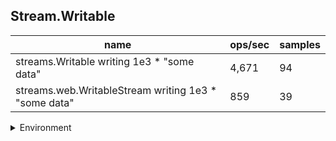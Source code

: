 ## Stream.Writable

|name|ops/sec|samples|
|-|-|-|
|streams.Writable writing 1e3 * "some data"|4,671|94|
|streams.web.WritableStream writing 1e3 * "some data"|859|39|


<details>
<summary>Environment</summary>

* __Machine:__ linux x64 | 2 vCPUs | 6.8GB Mem
* __Run:__ Tue Oct 10 2023 21:51:15 GMT+0000 (Coordinated Universal Time)
</details>

<!--
{"environment":{"platform":"linux","arch":"x64","cpus":2,"totalMemory":6.7597503662109375},"benchmarks":"[{\"timeStamp\":1696974669346,\"currentTarget\":{\"0\":{\"name\":\"streams.Writable writing 1e3 * \\\"some data\\\"\",\"options\":{\"async\":false,\"defer\":false,\"delay\":0.005,\"initCount\":1,\"maxTime\":5,\"minSamples\":5,\"minTime\":0.05},\"async\":false,\"defer\":false,\"delay\":0.005,\"initCount\":1,\"maxTime\":5,\"minSamples\":5,\"minTime\":0.05,\"id\":1,\"stats\":{\"moe\":0.0000010493975482557862,\"rme\":0.4901507501503954,\"sem\":5.354069123754012e-7,\"deviation\":0.0000051909626092874035,\"mean\":0.0002140968973185891,\"sample\":[0.000216655,0.00021776010638297874,0.00022857585531914893,0.00022200564255319148,0.00021357074468085106,0.00021464180425531917,0.0002130520170212766,0.00021297840425531917,0.00021417244680851065,0.00021386308085106384,0.00021352053191489362,0.0002317950085106383,0.00020937147302904562,0.00021020051867219917,0.00021061711203319502,0.0002112698132780083,0.00021249263485477178,0.00023818974273858923,0.00023013289211618255,0.0002154963734439834,0.00021378226141078837,0.00021200508298755186,0.00021605861410788383,0.00021204782157676347,0.00021530840248962655,0.00020936565975103734,0.00021806939834024896,0.0002115440871369295,0.00021257520746887967,0.0002097814315352697,0.00021712583402489627,0.00020984367219917014,0.0002096436680497925,0.00020989180497925312,0.00021010176348547718,0.0002192548796680498,0.00021093371369294606,0.00021299678423236516,0.00021002541493775933,0.00021385570954356848,0.00021012417012448133,0.00021286607883817427,0.00021235570539419088,0.0002127918091286307,0.0002094204356846473,0.00021042997925311202,0.0002129573692946058,0.00020944035269709543,0.00021217935684647303,0.00020993122406639004,0.00021243910788381744,0.00020939470539419087,0.00021293827800829875,0.00021001628630705393,0.00021555529045643154,0.00020956317012448133,0.00021020673858921163,0.00021438890041493774,0.00021032582987551868,0.0002151984439834025,0.00020975155601659753,0.00021316566390041495,0.000211025,0.00021428890041493777,0.0002125204356846473,0.00021813330290456433,0.0002121723029045643,0.00021130840248962656,0.0002135362033195021,0.00021158309128630707,0.00021668392531120332,0.0002120814315352697,0.00023108807883817425,0.0002136079875518672,0.00021701960995850622,0.00021069927385892115,0.00021452085062240666,0.00021321878008298756,0.000213927489626556,0.00021089470954356845,0.00021293786721991704,0.0002183113112033195,0.0002133469917012448,0.00021665695435684647,0.00021404533195020745,0.0002149067468879668,0.0002121938796680498,0.00021361296680497924,0.00021203039419087137,0.00021290259336099586,0.0002257386970954357,0.00021474989626556017,0.00021508765560165975,0.00021026441908713695],\"variance\":2.6946092811019892e-11},\"times\":{\"cycle\":0.051597352253779975,\"elapsed\":5.637,\"period\":0.0002140968973185891,\"timeStamp\":1696974663709},\"running\":false,\"count\":241,\"cycles\":9,\"hz\":4670.782307096864},\"1\":{\"name\":\"streams.web.WritableStream writing 1e3 * \\\"some data\\\"\",\"options\":{\"async\":false,\"defer\":false,\"delay\":0.005,\"initCount\":1,\"maxTime\":5,\"minSamples\":5,\"minTime\":0.05},\"async\":false,\"defer\":false,\"delay\":0.005,\"initCount\":1,\"maxTime\":5,\"minSamples\":5,\"minTime\":0.05,\"id\":2,\"stats\":{\"moe\":0.00019438882139454454,\"rme\":16.692909961112264,\"sem\":0.00009917797009925742,\"deviation\":0.0006193662247550788,\"mean\":0.0011644993104700855,\"sample\":[0.0015392832583333333,0.0010970205416666666,0.000957532975,0.001298023975,0.0014803998916666668,0.002630494625,0.0009552988,0.0010354746749999999,0.0008223829,0.0007953920499999999,0.0007935445583333333,0.0009311054583333333,0.0008142995583333333,0.0007758737166666667,0.0008946179416666666,0.0008778387583333332,0.000838697075,0.0008702779249999999,0.000972280475,0.0008463195833333334,0.0008647879250000001,0.0008461979166666666,0.000865567925,0.0008523212499999999,0.0008659104249999999,0.002015406825,0.003100408183333333,0.0031139032,0.00235058615,0.0012896139666666666,0.0008889254333333333,0.0008576179166666666,0.0008767721,0.0008514270833333334,0.0008779537666666667,0.0008454995833333332,0.001033787175,0.0009043454416666666,0.0008882821],\"variance\":3.8361452036735874e-7},\"times\":{\"cycle\":0.13973991725641025,\"elapsed\":5.773,\"period\":0.0011644993104700855,\"timeStamp\":1696974669358},\"running\":false,\"count\":120,\"cycles\":4,\"hz\":858.7381641267951},\"options\":{},\"events\":{\"start\":[null],\"cycle\":[null,null],\"complete\":[null,null]},\"length\":2,\"running\":false},\"type\":\"cycle\",\"target\":{\"name\":\"streams.Writable writing 1e3 * \\\"some data\\\"\",\"options\":{\"async\":false,\"defer\":false,\"delay\":0.005,\"initCount\":1,\"maxTime\":5,\"minSamples\":5,\"minTime\":0.05},\"async\":false,\"defer\":false,\"delay\":0.005,\"initCount\":1,\"maxTime\":5,\"minSamples\":5,\"minTime\":0.05,\"id\":1,\"stats\":{\"moe\":0.0000010493975482557862,\"rme\":0.4901507501503954,\"sem\":5.354069123754012e-7,\"deviation\":0.0000051909626092874035,\"mean\":0.0002140968973185891,\"sample\":[0.000216655,0.00021776010638297874,0.00022857585531914893,0.00022200564255319148,0.00021357074468085106,0.00021464180425531917,0.0002130520170212766,0.00021297840425531917,0.00021417244680851065,0.00021386308085106384,0.00021352053191489362,0.0002317950085106383,0.00020937147302904562,0.00021020051867219917,0.00021061711203319502,0.0002112698132780083,0.00021249263485477178,0.00023818974273858923,0.00023013289211618255,0.0002154963734439834,0.00021378226141078837,0.00021200508298755186,0.00021605861410788383,0.00021204782157676347,0.00021530840248962655,0.00020936565975103734,0.00021806939834024896,0.0002115440871369295,0.00021257520746887967,0.0002097814315352697,0.00021712583402489627,0.00020984367219917014,0.0002096436680497925,0.00020989180497925312,0.00021010176348547718,0.0002192548796680498,0.00021093371369294606,0.00021299678423236516,0.00021002541493775933,0.00021385570954356848,0.00021012417012448133,0.00021286607883817427,0.00021235570539419088,0.0002127918091286307,0.0002094204356846473,0.00021042997925311202,0.0002129573692946058,0.00020944035269709543,0.00021217935684647303,0.00020993122406639004,0.00021243910788381744,0.00020939470539419087,0.00021293827800829875,0.00021001628630705393,0.00021555529045643154,0.00020956317012448133,0.00021020673858921163,0.00021438890041493774,0.00021032582987551868,0.0002151984439834025,0.00020975155601659753,0.00021316566390041495,0.000211025,0.00021428890041493777,0.0002125204356846473,0.00021813330290456433,0.0002121723029045643,0.00021130840248962656,0.0002135362033195021,0.00021158309128630707,0.00021668392531120332,0.0002120814315352697,0.00023108807883817425,0.0002136079875518672,0.00021701960995850622,0.00021069927385892115,0.00021452085062240666,0.00021321878008298756,0.000213927489626556,0.00021089470954356845,0.00021293786721991704,0.0002183113112033195,0.0002133469917012448,0.00021665695435684647,0.00021404533195020745,0.0002149067468879668,0.0002121938796680498,0.00021361296680497924,0.00021203039419087137,0.00021290259336099586,0.0002257386970954357,0.00021474989626556017,0.00021508765560165975,0.00021026441908713695],\"variance\":2.6946092811019892e-11},\"times\":{\"cycle\":0.051597352253779975,\"elapsed\":5.637,\"period\":0.0002140968973185891,\"timeStamp\":1696974663709},\"running\":false,\"count\":241,\"cycles\":9,\"hz\":4670.782307096864},\"aborted\":false},{\"timeStamp\":1696974675131,\"currentTarget\":{\"0\":{\"name\":\"streams.Writable writing 1e3 * \\\"some data\\\"\",\"options\":{\"async\":false,\"defer\":false,\"delay\":0.005,\"initCount\":1,\"maxTime\":5,\"minSamples\":5,\"minTime\":0.05},\"async\":false,\"defer\":false,\"delay\":0.005,\"initCount\":1,\"maxTime\":5,\"minSamples\":5,\"minTime\":0.05,\"id\":1,\"stats\":{\"moe\":0.0000010493975482557862,\"rme\":0.4901507501503954,\"sem\":5.354069123754012e-7,\"deviation\":0.0000051909626092874035,\"mean\":0.0002140968973185891,\"sample\":[0.000216655,0.00021776010638297874,0.00022857585531914893,0.00022200564255319148,0.00021357074468085106,0.00021464180425531917,0.0002130520170212766,0.00021297840425531917,0.00021417244680851065,0.00021386308085106384,0.00021352053191489362,0.0002317950085106383,0.00020937147302904562,0.00021020051867219917,0.00021061711203319502,0.0002112698132780083,0.00021249263485477178,0.00023818974273858923,0.00023013289211618255,0.0002154963734439834,0.00021378226141078837,0.00021200508298755186,0.00021605861410788383,0.00021204782157676347,0.00021530840248962655,0.00020936565975103734,0.00021806939834024896,0.0002115440871369295,0.00021257520746887967,0.0002097814315352697,0.00021712583402489627,0.00020984367219917014,0.0002096436680497925,0.00020989180497925312,0.00021010176348547718,0.0002192548796680498,0.00021093371369294606,0.00021299678423236516,0.00021002541493775933,0.00021385570954356848,0.00021012417012448133,0.00021286607883817427,0.00021235570539419088,0.0002127918091286307,0.0002094204356846473,0.00021042997925311202,0.0002129573692946058,0.00020944035269709543,0.00021217935684647303,0.00020993122406639004,0.00021243910788381744,0.00020939470539419087,0.00021293827800829875,0.00021001628630705393,0.00021555529045643154,0.00020956317012448133,0.00021020673858921163,0.00021438890041493774,0.00021032582987551868,0.0002151984439834025,0.00020975155601659753,0.00021316566390041495,0.000211025,0.00021428890041493777,0.0002125204356846473,0.00021813330290456433,0.0002121723029045643,0.00021130840248962656,0.0002135362033195021,0.00021158309128630707,0.00021668392531120332,0.0002120814315352697,0.00023108807883817425,0.0002136079875518672,0.00021701960995850622,0.00021069927385892115,0.00021452085062240666,0.00021321878008298756,0.000213927489626556,0.00021089470954356845,0.00021293786721991704,0.0002183113112033195,0.0002133469917012448,0.00021665695435684647,0.00021404533195020745,0.0002149067468879668,0.0002121938796680498,0.00021361296680497924,0.00021203039419087137,0.00021290259336099586,0.0002257386970954357,0.00021474989626556017,0.00021508765560165975,0.00021026441908713695],\"variance\":2.6946092811019892e-11},\"times\":{\"cycle\":0.051597352253779975,\"elapsed\":5.637,\"period\":0.0002140968973185891,\"timeStamp\":1696974663709},\"running\":false,\"count\":241,\"cycles\":9,\"hz\":4670.782307096864},\"1\":{\"name\":\"streams.web.WritableStream writing 1e3 * \\\"some data\\\"\",\"options\":{\"async\":false,\"defer\":false,\"delay\":0.005,\"initCount\":1,\"maxTime\":5,\"minSamples\":5,\"minTime\":0.05},\"async\":false,\"defer\":false,\"delay\":0.005,\"initCount\":1,\"maxTime\":5,\"minSamples\":5,\"minTime\":0.05,\"id\":2,\"stats\":{\"moe\":0.00019438882139454454,\"rme\":16.692909961112264,\"sem\":0.00009917797009925742,\"deviation\":0.0006193662247550788,\"mean\":0.0011644993104700855,\"sample\":[0.0015392832583333333,0.0010970205416666666,0.000957532975,0.001298023975,0.0014803998916666668,0.002630494625,0.0009552988,0.0010354746749999999,0.0008223829,0.0007953920499999999,0.0007935445583333333,0.0009311054583333333,0.0008142995583333333,0.0007758737166666667,0.0008946179416666666,0.0008778387583333332,0.000838697075,0.0008702779249999999,0.000972280475,0.0008463195833333334,0.0008647879250000001,0.0008461979166666666,0.000865567925,0.0008523212499999999,0.0008659104249999999,0.002015406825,0.003100408183333333,0.0031139032,0.00235058615,0.0012896139666666666,0.0008889254333333333,0.0008576179166666666,0.0008767721,0.0008514270833333334,0.0008779537666666667,0.0008454995833333332,0.001033787175,0.0009043454416666666,0.0008882821],\"variance\":3.8361452036735874e-7},\"times\":{\"cycle\":0.13973991725641025,\"elapsed\":5.773,\"period\":0.0011644993104700855,\"timeStamp\":1696974669358},\"running\":false,\"count\":120,\"cycles\":4,\"hz\":858.7381641267951},\"options\":{},\"events\":{\"start\":[null],\"cycle\":[null,null],\"complete\":[null,null]},\"length\":2,\"running\":false},\"type\":\"cycle\",\"target\":{\"name\":\"streams.web.WritableStream writing 1e3 * \\\"some data\\\"\",\"options\":{\"async\":false,\"defer\":false,\"delay\":0.005,\"initCount\":1,\"maxTime\":5,\"minSamples\":5,\"minTime\":0.05},\"async\":false,\"defer\":false,\"delay\":0.005,\"initCount\":1,\"maxTime\":5,\"minSamples\":5,\"minTime\":0.05,\"id\":2,\"stats\":{\"moe\":0.00019438882139454454,\"rme\":16.692909961112264,\"sem\":0.00009917797009925742,\"deviation\":0.0006193662247550788,\"mean\":0.0011644993104700855,\"sample\":[0.0015392832583333333,0.0010970205416666666,0.000957532975,0.001298023975,0.0014803998916666668,0.002630494625,0.0009552988,0.0010354746749999999,0.0008223829,0.0007953920499999999,0.0007935445583333333,0.0009311054583333333,0.0008142995583333333,0.0007758737166666667,0.0008946179416666666,0.0008778387583333332,0.000838697075,0.0008702779249999999,0.000972280475,0.0008463195833333334,0.0008647879250000001,0.0008461979166666666,0.000865567925,0.0008523212499999999,0.0008659104249999999,0.002015406825,0.003100408183333333,0.0031139032,0.00235058615,0.0012896139666666666,0.0008889254333333333,0.0008576179166666666,0.0008767721,0.0008514270833333334,0.0008779537666666667,0.0008454995833333332,0.001033787175,0.0009043454416666666,0.0008882821],\"variance\":3.8361452036735874e-7},\"times\":{\"cycle\":0.13973991725641025,\"elapsed\":5.773,\"period\":0.0011644993104700855,\"timeStamp\":1696974669358},\"running\":false,\"count\":120,\"cycles\":4,\"hz\":858.7381641267951},\"aborted\":false}]"}-->
